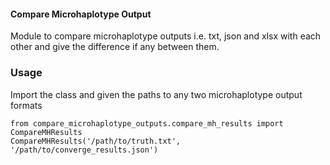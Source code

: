 #### Compare Microhaplotype Output
Module to compare microhaplotype outputs i.e. txt, json and xlsx with each other and give the difference if any between them.

### Usage
Import the class and given the paths to any two microhaplotype output formats
```
from compare_microhaplotype_outputs.compare_mh_results import CompareMHResults
CompareMHResults('/path/to/truth.txt', '/path/to/converge_results.json')
```